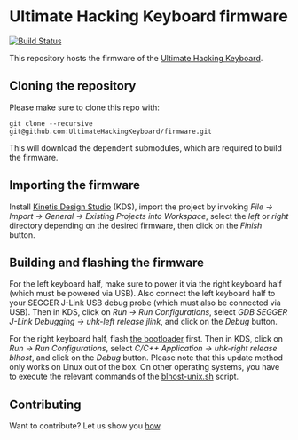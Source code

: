 # Ultimate Hacking Keyboard firmware

[![Build Status](https://travis-ci.org/UltimateHackingKeyboard/firmware.svg?branch=master)](https://travis-ci.org/UltimateHackingKeyboard/firmware)

This repository hosts the firmware of the [Ultimate Hacking Keyboard](https://ultimatehackingkeyboard.com/).

## Cloning the repository

Please make sure to clone this repo with:

`git clone --recursive git@github.com:UltimateHackingKeyboard/firmware.git`

This will download the dependent submodules, which are required to build the firmware.

## Importing the firmware

Install [Kinetis Design Studio](http://www.nxp.com/products/software-and-tools/run-time-software/kinetis-software-and-tools/ides-for-kinetis-mcus/kinetis-design-studio-integrated-development-environment-ide:KDS_IDE) (KDS), import the project by invoking *File -> Import -> General -> Existing Projects into Workspace*, select the *left* or *right* directory depending on the desired firmware, then click on the *Finish* button.

## Building and flashing the firmware

For the left keyboard half, make sure to power it via the right keyboard half (which must be powered via USB). Also connect the left keyboard half to your SEGGER J-Link USB debug probe (which must also be connected via USB). Then in KDS, click on *Run -> Run Configurations*, select *GDB SEGGER J-Link Debugging -> uhk-left release jlink*, and click on the *Debug* button.

For the right keyboard half, flash [the bootloader](https://github.com/UltimateHackingKeyboard/bootloader) first. Then in KDS, click on *Run -> Run Configurations*, select *C/C++ Application -> uhk-right release blhost*, and click on the *Debug* button. Please note that this update method only works on Linux out of the box. On other operating systems, you have to execute the relevant commands of the [blhost-unix.sh](right/build/kds/blhost-unix.sh) script.

## Contributing

Want to contribute? Let us show you [how](/CONTRIBUTING.md).
